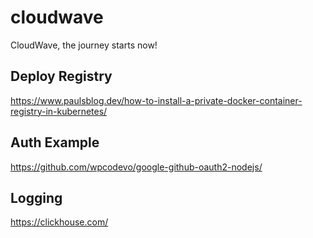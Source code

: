 # cloudwave

CloudWave, the journey starts now!

## Deploy Registry

https://www.paulsblog.dev/how-to-install-a-private-docker-container-registry-in-kubernetes/

## Auth Example

https://github.com/wpcodevo/google-github-oauth2-nodejs/

## Logging

https://clickhouse.com/
